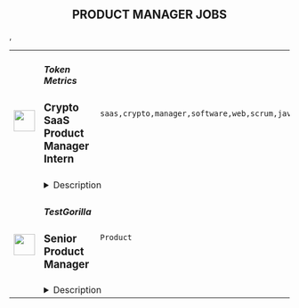 <div align="center"><h2>PRODUCT MANAGER JOBS</h2></div><table><tr>
                <td width="100" height="100" rowspan="2">
                    <img src="https://remoteok.com/assets/img/jobs/fd9cf1661150c450495b5fea80eecd9b1666509319.png" width="38px" height="auto">
                </td>
                <td width="300">
                    <h5>Token Metrics</h5>
                    <h3>Crypto SaaS Product Manager Intern</h3>
                </td>
                <td width="300">
                    <code>saas,crypto,manager,software,web,scrum,javascript,management,marketing,engineering,internship</code>
                </td>
                <td width="200">
                <text>3 days ago</text>
                </td>
                <td width="100" rowspan="2">
                <a href="https://remoteOK.com/remote-jobs/remote-crypto-saas-product-manager-intern-token-metrics-137427" align="right" target="_blank">Apply</a>
                </td>
            </tr>
            <tr>
                <td colspan="3">
                <details><summary>Description</summary>
                <div>Token Metrics is looking for an intern to join our Product Management team. The Product Manager intern will be responsible for improving customer experiences, generating new product ideas, outlining detailed product strategies, executing and overseeing technical development of products end-to-end. The Product Manager intern will need to manage diverse teams spanning engineering and marketing, requiring both a strong technical background and excellent interpersonal skills.</div><div><br></div><div><span style="font-size:16px;">The duration of the Token Metrics internship program is 3 months. It is an evaluative unpaid internship with the possibility of return offers, depending on the company's needs.</span></div><div><br></div><p></p><h4>Responsibilities</h4><p></p><p></p><li>Leading technical engineering teams</li><li>Should have a strong technical background with skills like react, <a href="http://node.js/" class="postings-link" rel="noopener noreferrer nofollow">node.js</a>, JavaScript etc.</li><li>Gather and Validate the requirements.</li><li>Running Daily Scrum meetings and working in Agile environment.</li><li>Outlining a detailed product strategy.</li><li>Managing teams both onsite and offshore.</li><li>Managing product road maps and releases.</li><li>Understanding product selling points.</li><li>Identifying and filling product gaps.</li><li>Generating new product ideas.</li><li>Working with PR and marketing teams to manage product launches.</li><li>Acting as a product evangelist and representing the company at public events.</li><p></p><h4>Requirements</h4><p></p><p></p><li>Degree in Computer Science, Engineering, or a related field.</li><li>Previous strong experience in a product development.</li><li>Proven product development ability.</li><li>Strong Technical background with experience in software development or web technologies.</li><li>Attention to detail and good problem-solving skills.</li><li>Excellent interpersonal skills.</li><li>Good written and verbal communication.</li><li>Exceptional leadership skills.</li><div><span style="font-size:24px;">About Token Metrics</span></div><div><br></div><div>Token Metrics helps crypto investors build profitable portfolios using artificial intelligence based crypto indices, rankings, and price predictions. </div><div><br></div><div>Token Metrics has a diverse set of customers, from retail investors and traders to crypto fund managers, in more than 50 countries.</div><br/><br/>Please mention the word **ENTERTAIN** and tag RNTQuMTY2LjY3LjE5 when applying to show you read the job post completely (#RNTQuMTY2LjY3LjE5). This is a beta feature to avoid spam applicants. Companies can search these words to find applicants that read this and see they're human.
                </details>
                </td>
            </tr>,<tr>
                <td width="100" height="100" rowspan="2">
                    <img src="https://wwr-pro.s3.amazonaws.com/logos/0077/5904/logo.gif" width="38px" height="auto">
                </td>
                <td width="300">
                    <h5>TestGorilla</h5>
                    <h3> Senior Product Manager</h3>
                </td>
                <td width="300">
                    <code>Product</code>
                </td>
                <td width="200">
                <text>8 days ago</text>
                </td>
                <td width="100" rowspan="2">
                <a href="https://weworkremotely.com/remote-jobs/testgorilla-senior-product-manager-2" align="right" target="_blank">Apply</a>
                </td>
            </tr>
            <tr>
                <td colspan="3">
                <details><summary>Description</summary>
                <img src="https://we-work-remotely.imgix.net/logos/0077/5904/logo.gif?ixlib=rails-4.0.0&w=50&h=50&dpr=2&fit=fill&auto=compress" />

<p>
  <strong>Headquarters:</strong> Amsterdam
    <br /><strong>URL:</strong> <a href="https://www.testgorilla.com/">https://www.testgorilla.com/</a>
</p>

<div>Hi,</div><div><br></div><div>I’m Claudia, the Head of Product at TestGorilla. We’re a fast-growing <a href="https://www.testgorilla.com/">HR tech startup</a> that helps teams make better hiring decisions faster and bias-free.</div><div><br></div><div>Over the past year, we’ve experienced tremendous growth. More than 7,500 companies have replaced CVs with our assessments to screen candidates in an unbiased and data-driven way. </div><div><br></div><div>As we scale our efforts in 2022 and beyond, we’re looking for a <strong>Senior Product Manager </strong>who’s passionate about building amazing product experiences and helping people land dream jobs. </div><div>
<br><br>
</div><h1><strong>What’s in it for you?</strong></h1><ul>
<li>Helping shape a fast-growing HR tech startup as an early employee</li>
<li>Fully remote position with bright, motivated, and friendly colleagues around the world </li>
<li>Competitive salary + Share appreciation rights (SARs)</li>
<li>Flexible hours and vacation</li>
<li>Paid parental leave </li>
<li>Remote working budget: €1,000 per year</li>
<li>Learning and development budget: 3.5% of salary</li>
</ul><div><br></div><h1>The job in a nutshell</h1><div>As a<strong> Senior Product Manager,</strong> you’ll be responsible for creating and shipping products that help hundreds of thousands of users around the world land their dream job. <br><br>
</div><div>Together with a cross-functional team, you’ll take ownership of translating our product vision and strategy into a roadmap, ensure seamless product delivery and drive feedback loops on what has been shipped. <br><br>
</div><div>Your goal is to give our customers and their candidates the best experience possible out there! This is an amazing opportunity for a product manager that is looking to embark on an entrepreneurial journey and is ready to put a dent in the universe! </div><div><br></div><div><br></div><h1><strong>You’ll spend time on the following:</strong></h1><ul>
<li>Define a vision, strategy and roadmap that drives maximum impact for your area of the customer and candidate experience. </li>
<li>
<a href="https://www.testgorilla.com/test-library/role-specific-skills-tests/product-owner-test/">Drive product execution</a>: gather requirements, define functionality, set goals, deliver with your team against these goals, resolve quality issues.</li>
<li>Work with cross-functional stakeholders (Customer Success, Sales, Marketing, etc.). to factor their requirements into product decisions.</li>
<li>Talk to users on a regular basis: our customers that create assessments as well as candidates taking the assessment.</li>
<li>Leverage data and user insights to create solutions that satisfy and solve user needs.</li>
<li>Create clear and thoughtful documentation that can easily be understood and used by both technical and non-technical stakeholders.</li>
<li>Ensure UX and product-led growth is at the heart of what we build.</li>
<li>Gain a broader understanding of trends in the HR and HR-tech vertical that impact product development.</li>
<li>Work in a collaborative, talented distributed team across the globe.<br><br>
</li>
</ul><div> </div><h1><strong>Here's what we are looking for:</strong></h1><ul>
<li>You are inspired by our mission to put <em>one billion people in dream jobs</em>
</li>
<li>You are fully aligned with our <a href="https://www.testgorilla.com/careers/">values </a>
</li>
<li>You have a track record of shipping and scaling high quality products that effectively service the needs of both customers and the business.</li>
<li>You have creative and innovative problem solving skills and feel comfortable engaging in detailed conversations about strategy and product design with both non-technical and technical audiences.</li>
<li>You are data driven and use that skill to drive strategic decisions for the product you are working on. Making sure we tackle the biggest opportunities in the most effective way.</li>
<li>You’re able to think big, but start small. You can establish a north star for your product while maintaining an agile mindset towards getting there.</li>
<li>You have a user-first mindset. You’re passionate about understanding their needs and continuously improving their experience.</li>
<li>You have strong collaboration and relationship building skills that allow you to build cross-functional relationships.</li>
<li>You have excellent communication skills (both written and verbal) and attention to detail. </li>
<li>You are comfortable with ambiguity and thrive in the fast paced environment of an early-stage startup that is operating remotely around the globe.</li>
</ul><div>We typically expect candidates with at least <strong><em>5 years of Senior Product Management experience</em></strong> to have the skills mentioned above.<br><br>
</div><div> </div><h1><strong>Bonus points if…</strong></h1><ul>
<li>You have experience working in a high growth product-led startup.</li>
<li>You have domain experience working in HR-tech and/or SaaS.</li>
<li>You have led detailed short-term product roadmaps while keeping the longer term vision intact.</li>
<li>You have strong experience with UI/UX design, and you are passionate about design and creating beautiful products.</li>
</ul><div>
<br><br>
</div><h1><strong>Interested?</strong></h1><div>
<br>We don’t offer rainbow glitter unicorns or dog-friendly offices (we literally don’t have an office), but we do offer real people, solid core values, and a product meant to give everyone a fair, unbiased chance at their dream jobs.</div><div>
<br>Here at TestGorilla, we eat our own dog food. We use our assessment platform to make sure we make the best hiring decisions, faster and bias-free. </div><div>
<br>So if this role sounds like a good fit for you, I’d like you to take an assessment so we can get a better idea about whether you would fit the role. It’s also a great opportunity for you to get to know our product!</div><div>
<br>If you’re hired, I’ll do everything I can to help you succeed at TestGorilla and throughout the rest of your career.</div><div><br></div><div>
<br><br>
</div>

<p><strong>To apply:</strong> <a href="https://weworkremotely.com/remote-jobs/testgorilla-senior-product-manager-2">https://weworkremotely.com/remote-jobs/testgorilla-senior-product-manager-2</a></p>

                </details>
                </td>
            </tr></table>